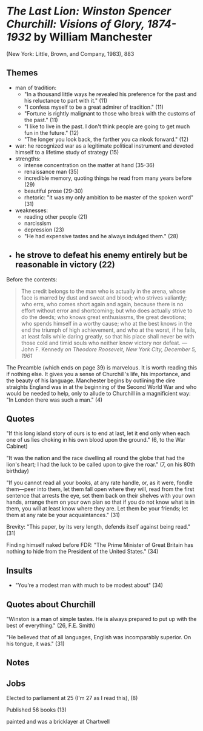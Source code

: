# *The Last Lion: Winston Spencer Churchill: Visions of Glory, 1874-1932* by William Manchester

(New York: Little, Brown, and Company, 1983), 883



## Themes
- man of tradition: 
  - "In a thousand little ways he revealed his preference for the past and his reluctance to part with it." (11)
  - "I confess myself to be a great admirer of tradition." (11)
  - "Fortune is rightly malignant to those who break with the customs of the past." (11) 
  - "I like to live in the past. I don't think people are going to get much fun in the future." (12)
  - "The longer you look back, the farther you ca nlook forward." (12)
- war: he recognized war as a legitimate political instrument and devoted himself to a lifetime study of strategy (15)
- strengths:
  - intense concentration on the matter at hand (35-36)
  - renaissance man (35)
  - incredible memory, quoting things he read from many years before (29)
  - beautiful prose (29-30)
  - rhetoric: "it was my only ambition to be master of the spoken word" (31)
- weaknesses: 
  - reading other people (21)
  - narcissism
  - depression (23)
  - "He had expensive tastes and he always indulged them." (28)
- he strove to defeat his enemy entirely but be reasonable in victory (22)
  - 


Before the contents:
> The credit belongs to the man who is actually in the arena, whose face is marred by dust and sweat and blood; who strives valiantly; who errs, who comes short again and again, because there is no effort without error and shortcoming; but who does actually strive to do the deeds; who knows great enthusiasms, the great devotions; who spends himself in a worthy cause; who at the best knows in the end the triumph of high achievement, and who at the worst, if he fails, at least fails while daring greatly, so that his place shall never be with those cold and timid souls who neither know victory nor defeat. 
> —John F. Kennedy *on Theodore Roosevelt, New York City, December 5, 1961*


The Preamble (which ends on page 39) is marvelous. It is worth reading this if nothing else. It gives you a sense of Churchill's life, his importance, and the beauty of his language. Manchester begins by outlining the dire straights England was in at the beginning of the Second World War and who would be needed to help, only to allude to Churchill in a magnificient way: "In London there was such a man." (4)


## Quotes
"If this long island story of ours is to end at last, let it end only when each one of us lies choking in his own blood upon the ground." (6, to the War Cabinet)

"It was the nation and the race dwelling all round the globe that had the lion's heart; I had the luck to be called upon to give the roar." (7, on his 80th birthday)

"If you cannot read all your books, at any rate handle, or, as it were, fondle them—peer into them, let them fall open where they will, read from the first sentence that arrests the eye, set them back on their shelves with your own hands, arrange them on your own plan so that if you do not know what is in them, you will at least know where they are. Let them be your friends; let them at any rate be your acquaintances." (31)

Brevity: "This paper, by its very length, defends itself against being read." (31)

Finding himself naked before FDR: "The Prime Minister of Great Britain has nothing to hide from the President of the United States." (34)

## Insults

- "You're a modest man with much to be modest about" (34)


## Quotes about Churchill
"Winston is a man of simple tastes. He is always prepared to put up with the best of everything." (26, F.E. Smith)

"He believed that of all languages, English was incomparably superior. On his tongue, it was." (31)


## Notes


## Jobs
Elected to parliament at 25 (I'm 27 as I read this), (8)

Published 56 books (13)

painted and was a bricklayer at Chartwell
